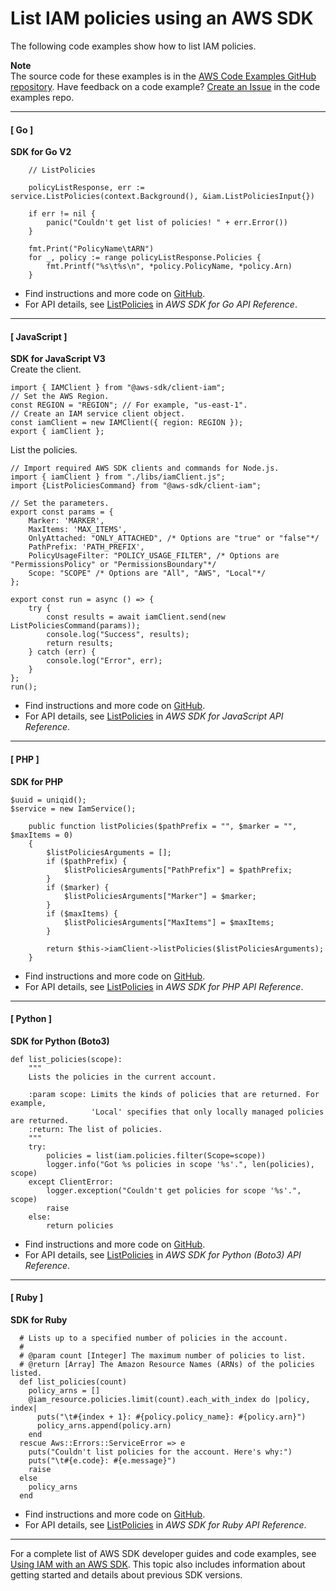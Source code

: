 # List IAM policies using an AWS SDK<a name="example_iam_ListPolicies_section"></a>

The following code examples show how to list IAM policies\.

**Note**  
The source code for these examples is in the [AWS Code Examples GitHub repository](https://github.com/awsdocs/aws-doc-sdk-examples)\. Have feedback on a code example? [Create an Issue](https://github.com/awsdocs/aws-doc-sdk-examples/issues/new/choose) in the code examples repo\. 

------
#### [ Go ]

**SDK for Go V2**  
  

```
	// ListPolicies

	policyListResponse, err := service.ListPolicies(context.Background(), &iam.ListPoliciesInput{})

	if err != nil {
		panic("Couldn't get list of policies! " + err.Error())
	}

	fmt.Print("PolicyName\tARN")
	for _, policy := range policyListResponse.Policies {
		fmt.Printf("%s\t%s\n", *policy.PolicyName, *policy.Arn)
	}
```
+  Find instructions and more code on [GitHub](https://github.com/awsdocs/aws-doc-sdk-examples/tree/main/gov2/iam#code-examples)\. 
+  For API details, see [ListPolicies](https://pkg.go.dev/github.com/aws/aws-sdk-go-v2/service/iam#Client.ListPolicies) in *AWS SDK for Go API Reference*\. 

------
#### [ JavaScript ]

**SDK for JavaScript V3**  
Create the client\.  

```
import { IAMClient } from "@aws-sdk/client-iam";
// Set the AWS Region.
const REGION = "REGION"; // For example, "us-east-1".
// Create an IAM service client object.
const iamClient = new IAMClient({ region: REGION });
export { iamClient };
```
List the policies\.  

```
// Import required AWS SDK clients and commands for Node.js.
import { iamClient } from "./libs/iamClient.js";
import {ListPoliciesCommand} from "@aws-sdk/client-iam";

// Set the parameters.
export const params = {
    Marker: 'MARKER',
    MaxItems: 'MAX_ITEMS',
    OnlyAttached: "ONLY_ATTACHED", /* Options are "true" or "false"*/
    PathPrefix: 'PATH_PREFIX',
    PolicyUsageFilter: "POLICY_USAGE_FILTER", /* Options are "PermissionsPolicy" or "PermissionsBoundary"*/
    Scope: "SCOPE" /* Options are "All", "AWS", "Local"*/
};

export const run = async () => {
    try {
        const results = await iamClient.send(new ListPoliciesCommand(params));
        console.log("Success", results);
        return results;
    } catch (err) {
        console.log("Error", err);
    }
};
run();
```
+  Find instructions and more code on [GitHub](https://github.com/awsdocs/aws-doc-sdk-examples/tree/main/javascriptv3/example_code/iam#code-examples)\. 
+  For API details, see [ListPolicies](https://docs.aws.amazon.com/AWSJavaScriptSDK/v3/latest/clients/client-iam/classes/listpoliciescommand.html) in *AWS SDK for JavaScript API Reference*\. 

------
#### [ PHP ]

**SDK for PHP**  
  

```
$uuid = uniqid();
$service = new IamService();

    public function listPolicies($pathPrefix = "", $marker = "", $maxItems = 0)
    {
        $listPoliciesArguments = [];
        if ($pathPrefix) {
            $listPoliciesArguments["PathPrefix"] = $pathPrefix;
        }
        if ($marker) {
            $listPoliciesArguments["Marker"] = $marker;
        }
        if ($maxItems) {
            $listPoliciesArguments["MaxItems"] = $maxItems;
        }

        return $this->iamClient->listPolicies($listPoliciesArguments);
    }
```
+  Find instructions and more code on [GitHub](https://github.com/awsdocs/aws-doc-sdk-examples/tree/main/php/example_code/iam/iam_basics#code-examples)\. 
+  For API details, see [ListPolicies](https://docs.aws.amazon.com/goto/SdkForPHPV3/iam-2010-05-08/ListPolicies) in *AWS SDK for PHP API Reference*\. 

------
#### [ Python ]

**SDK for Python \(Boto3\)**  
  

```
def list_policies(scope):
    """
    Lists the policies in the current account.

    :param scope: Limits the kinds of policies that are returned. For example,
                  'Local' specifies that only locally managed policies are returned.
    :return: The list of policies.
    """
    try:
        policies = list(iam.policies.filter(Scope=scope))
        logger.info("Got %s policies in scope '%s'.", len(policies), scope)
    except ClientError:
        logger.exception("Couldn't get policies for scope '%s'.", scope)
        raise
    else:
        return policies
```
+  Find instructions and more code on [GitHub](https://github.com/awsdocs/aws-doc-sdk-examples/tree/main/python/example_code/iam/iam_basics#code-examples)\. 
+  For API details, see [ListPolicies](https://docs.aws.amazon.com/goto/boto3/iam-2010-05-08/ListPolicies) in *AWS SDK for Python \(Boto3\) API Reference*\. 

------
#### [ Ruby ]

**SDK for Ruby**  
  

```
  # Lists up to a specified number of policies in the account.
  #
  # @param count [Integer] The maximum number of policies to list.
  # @return [Array] The Amazon Resource Names (ARNs) of the policies listed.
  def list_policies(count)
    policy_arns = []
    @iam_resource.policies.limit(count).each_with_index do |policy, index|
      puts("\t#{index + 1}: #{policy.policy_name}: #{policy.arn}")
      policy_arns.append(policy.arn)
    end
  rescue Aws::Errors::ServiceError => e
    puts("Couldn't list policies for the account. Here's why:")
    puts("\t#{e.code}: #{e.message}")
    raise
  else
    policy_arns
  end
```
+  Find instructions and more code on [GitHub](https://github.com/awsdocs/aws-doc-sdk-examples/tree/main/ruby/example_code/iam#code-examples)\. 
+  For API details, see [ListPolicies](https://docs.aws.amazon.com/goto/SdkForRubyV3/iam-2010-05-08/ListPolicies) in *AWS SDK for Ruby API Reference*\. 

------

For a complete list of AWS SDK developer guides and code examples, see [Using IAM with an AWS SDK](sdk-general-information-section.md)\. This topic also includes information about getting started and details about previous SDK versions\.